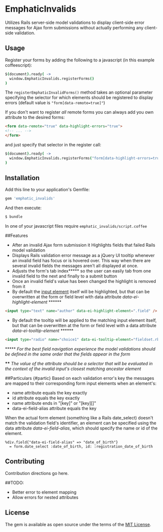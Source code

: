 # EmphaticInvalids
Utilizes Rails server-side model validations to display client-side error messages for Ajax form submissions without actually performing any client-side validation.



## Usage

Register your forms by adding the following to a javascript (in this example coffeescript):
```coffeescript
$(document).ready( ->
  window.EmphaticInvalids.registerForms()
)
```
The `registerEmphaticInvalidForms()` method takes an optional parameter specifying the selector for which elements should be registered to display errors (default value is `"form[data-remote=true]"`)



If you don't want to register *all* remote forms you can always add you own attribute to the desired forms: 

```HTML
<form data-remote="true" data-highlight-errors="true">
<!-- ... -->
</form>
```
and just specify that selector in the register call:
```coffeescript
$(document).ready( ->
  window.EmphaticInvalids.registerForms("form[data-highlight-errors=true"])
)
```



## Installation

Add this line to your application's Gemfile:

```ruby
gem 'emphatic_invalids'
```

And then execute:
```bash
$ bundle
```

In one of your javascript files require `emphatic_invalids/script.coffee`



##Features

 * After an invalid Ajax form submission it Highlights fields that failed Rails model validation
 * Displays Rails validation error message as a jQuery UI tooltip whenever an invalid field has focus or is hovered over. This way when there are several invalid fields the messages aren't all displayed at once.
 * Adjusts the form's tab index***** so the user can easily tab from one invalid field to the next and finally to a submit button
 * Once an invalid field's value has been changed the highlight is removed from it
 * By default the [input element](#partic) itself will be highlighted, but that can be overwritten at the form or field level with data attribute _data-ei-highlight-element_ ******
```HTML
<input type="text" name="author" data-ei-highlight-element=".field" />
```
 * By default the tooltip will be applied to the matching input element itself, but that can be overwritten at the form or field level with a data attribute _data-ei-tooltip-element_ ****** 
```HTML
<input type="radio" name="choice1" data-ei-tooltip-element="fieldset.rb-group" />
```



***** *For the best field navigation experience the model validations should be defined in the same order that the fields appear in the form*

**\*\*** *The value of the attribute should be a selector that will be evaluated in the context of the invalid input's closest matching ancestor element*



##Particulars {#partic}
Based on each validation error's key the messages are mapped to their corresponding form input elements when an element's:
 * name attribute equals the key exactly
 * id attribute equals the key exactly
 * name attribute ends in "[key]" or "[key]\[\]"
 * data-ei-field-alias attribute equals the key


When the actual form element (something like a Rails date_select) doesn't match the validation field's identifier, an element can be specified using the data attribute _data-ei-field-alias_, which should specify the name or id of the element.
```haml
%div.field{"data-ei-field-alias" => "date_of_birth"}
  = form.date_select :date_of_birth, id: :registration_date_of_birth
```



## Contributing

Contribution directions go here.

##TODO:
 * Better error to element mapping
 * Allow errors for nested attributes 


## License

The gem is available as open source under the terms of the [MIT License](http://opensource.org/licenses/MIT).
